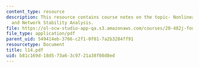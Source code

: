 ```yaml
---
content_type: resource
description: This resource contains course notes on the topic- Nonlinear Dynamics
  and Network Stability Analysis.
file: https://ol-ocw-studio-app-qa.s3.amazonaws.com/courses/20-482j-foundations-of-algorithms-and-computational-techniques-in-systems-biology-spring-2006/b81c169d18d573a63c9721a38f08d8ed_l14.pdf
file_type: application/pdf
parent_uid: 549414eb-3766-c2f1-0f01-7a2b3284ff91
resourcetype: Document
title: l14.pdf
uid: b81c169d-18d5-73a6-3c97-21a38f08d8ed
---
```

